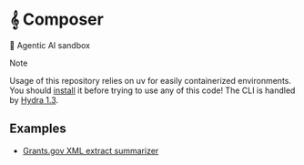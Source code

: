 # 𝄞 Composer
🚀 Agentic AI sandbox

> [!NOTE]
> Usage of this repository relies on uv for easily containerized environments. You should [install](https://docs.astral.sh/uv/getting-started/installation/) it before trying to use any of this code! The CLI is handled by [Hydra 1.3](https://hydra.cc/docs/intro/).

## Examples
- [Grants.gov XML extract summarizer](https://github.com/matthewcarbone/Composer/blob/master/docs/examples/grants-gov.md)

